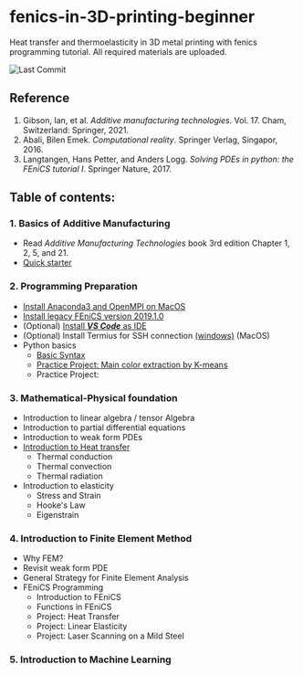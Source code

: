 # fenics-in-3D-printing-beginner
Heat transfer and thermoelasticity in 3D metal printing with fenics programming tutorial. All required materials are uploaded.

![Last Commit](https://img.shields.io/github/last-commit/Yazhuo-Liu/fenics-in-3D-printing-beginner)

## Reference
1. Gibson, Ian, et al. *Additive manufacturing technologies*. Vol. 17. Cham, Switzerland: Springer, 2021.
2. Abali, Bilen Emek. *Computational reality*. Springer Verlag, Singapor, 2016.
3. Langtangen, Hans Petter, and Anders Logg. *Solving PDEs in python: the FEniCS tutorial I*. Springer Nature, 2017.

## Table of contents:

### 1. Basics of Additive Manufacturing
- Read _Additive Manufacturing Technologies_ book 3rd edition Chapter 1, 2, 5, and 21.
- [Quick starter](/Markdown/Quick%20Starter%20for%20metal%203D%20printing.md)

### 2. Programming Preparation
- [Install Anaconda3 and OpenMPI on MacOS](/Markdown/Install%20Anaconda3%20on%20MacOS.md) 
- [Install legacy FEniCS version 2019.1.0](/Markdown/Install%20FEniCS%202019.1.0%20using%20conda.md)
- (Optional) [Install ***VS Code*** as IDE](/Markdown/Installing%20Visual%20Studio%20Code.md)
- (Optional) Install Termius for SSH connection [(windows)](/Markdown/Install%20Termius%20and%20enable%20remoteX.md) (MacOS)
- Python basics
  - [Basic Syntax](/Markdown/Introduction%20to%20Python%20Syntax.md)
  - [Practice Project: Main color extraction by K-means](/Markdown/Project%20K-means.md)
  - Practice Project: 
### 3. Mathematical-Physical foundation
- Introduction to linear algebra / tensor Algebra
- Introduction to partial differential equations
- Introduction to weak form PDEs
- [Introduction to Heat transfer](/Markdown/1D%Heat%Conduction.pdf)
  - Thermal conduction
  - Thermal convection
  - Thermal radiation
- Introduction to elasticity
  - Stress and Strain
  - Hooke's Law
  - Eigenstrain

### 4. Introduction to Finite Element Method
- Why FEM?
- Revisit weak form PDE
- General Strategy for Finite Element Analysis
- FEniCS Programming
  - Introduction to FEniCS
  - Functions in FEniCS
  - Project: Heat Transfer
  - Project: Linear Elasticity
  - Project: Laser Scanning on a Mild Steel
  
### 5. Introduction to Machine Learning

